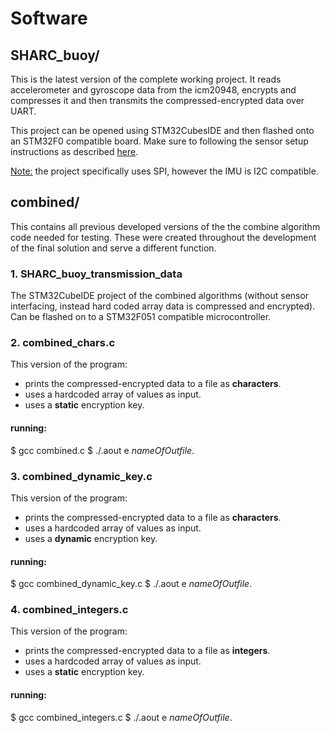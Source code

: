 # Software
## SHARC_buoy/
This is the latest version of the complete working project. It reads accelerometer and gyroscope data from the icm20948, encrypts and compresses it and then transmits the compressed-encrypted data over UART. 

This project can be opened using STM32CubesIDE and then flashed onto an STM32F0 compatible board. Make sure to following the sensor setup instructions as described [here](https://github.com/tristynferreiro/SHARC_buoy_data_transmission/blob/main/Software/Sensor/README.md). 

<u>Note:</u> the project specifically uses SPI, however the IMU is I2C compatible.

## combined/
This contains all previous developed versions of the the combine algorithm code needed for testing. These were created throughout the development of the final solution and serve a different function.

### 1. SHARC_buoy_transmission_data
The STM32CubeIDE project of the combined algorithms (without sensor interfacing, instead hard coded array data is compressed and encrypted). Can be flashed on to a STM32F051 compatible microcontroller.

### 2. combined_chars.c
This version of the program:
- prints the compressed-encrypted data to a file as **characters**.
- uses a hardcoded array of values as input.
- uses a **static** encryption key.

#### running:
$ gcc combined.c
$ ./.aout e *nameOfOutfile*.

### 3. combined_dynamic_key.c
This version of the program:
- prints the compressed-encrypted data to a file as **characters**.
- uses a hardcoded array of values as input.
- uses a **dynamic** encryption key.

#### running:
$ gcc combined_dynamic_key.c
$ ./.aout e *nameOfOutfile*.

### 4. combined_integers.c
This version of the program:
- prints the compressed-encrypted data to a file as **integers**.
- uses a hardcoded array of values as input.
- uses a **static** encryption key.

#### running:
$ gcc combined_integers.c
$ ./.aout e *nameOfOutfile*.